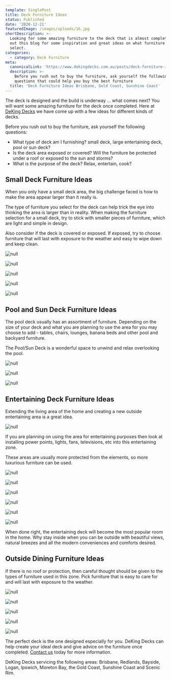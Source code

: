 ```yaml
---
template: SinglePost
title: Deck Furniture Ideas
status: Published
date: '2020-12-21'
featuredImage: /images/uploads/16.jpg
shortDescription: >-
  Looking for some amazing furniture to the deck that is almost completed? Check
  out this blog for some inspiration and great ideas on what furniture to
  select.
categories:
  - category: Deck Furniture
meta:
  canonicalLink: 'https://www.dekingdecks.com.au/posts/deck-furniture-ideas/'
  description: >-
    Before you rush out to buy the furniture, ask yourself the following
    questions that could help you buy the best furniture
  title: 'Deck Furniture Ideas Brisbane, Gold Coast, Sunshine Coast'
---
```

The deck is designed and the build is underway ... what comes next?  You will want some amazing furniture for the deck once completed. Here at [DeKing Decks](https://www.dekingdecks.com.au/) we have come up with a few ideas for different kinds of decks.

Before you rush out to buy the furniture, ask yourself the following questions:

* What type of deck am I furnishing? small deck, large entertaining deck, pool or sun deck?
* Is the deck area exposed or covered? Will the furniture be protected under a roof or exposed to the sun and storms?
* What is the purpose of the deck? Relax, entertain, cook?

## Small Deck Furniture Ideas

When you only have a small deck area, the big challenge faced is how to make the area appear larger than it really is.

The type of furniture you select for the deck can help trick the eye into thinking the area is larger than in reality.  When making the furniture selection for a small deck, try to stick with smaller pieces of furniture, which are light and simple in design.

Also consider if the deck is covered or exposed.  If exposed, try to choose furniture that will last with exposure to the weather and easy to wipe down and keep clean.

![null](/images/uploads/deking-decks-small-outdoor-2.png)

![null](/images/uploads/deking-decks-small-outdoor-1.png)

![null](/images/uploads/deking-decks-small-outdoor-5.png)

![null](/images/uploads/deking-decks-small-outdoor-4.png)

![null](/images/uploads/deking-decks-small-outdoor-3.png)

## Pool and Sun Deck Furniture Ideas

The pool deck usually has an assortment of furniture.  Depending on the size of your deck and what you are planning to use the area for you may choose to add - tables, chairs, lounges, banana beds and other pool and backyard furniture. 

The Pool/Sun Deck is a wonderful space to unwind and relax overlooking the pool.

![null](/images/uploads/deking-decks-pool-sun-2.png)

![null](/images/uploads/deking-decks-pool-sun-1.png)

![null](/images/uploads/img_9607.jpg)

## Entertaining Deck Furniture Ideas

Extending the living area of the home and creating a new outside entertaining area is a great idea.

![null](/images/uploads/11.jpg)

If you are planning on using the area for entertaining purposes then look at installing power points, lights, fans, televisions, etc into this entertaining zone.

These areas are usually more protected from the elements, so more luxurious furniture can be used.

![null](/images/uploads/deking-decks-undercover-3.png)

![null](/images/uploads/deking-decks-undercover-1.png)

![null](/images/uploads/deking-decks-undercover-4.png)

![null](/images/uploads/deking-decks-undercover-2.png)

![null](/images/uploads/deking-decks-undercover-5.png)

![null](/images/uploads/deking-decks-undercover-6.png)

When done right, the entertaining deck will become the most popular room in the home.  Why stay inside when you can be outside with beautiful views, natural breezes and all the modern conveniences and comforts desired.

## Outside Dining Furniture Ideas

If there is no roof or protection, then careful thought should be given to the types of furniture used in this zone.  Pick furniture that is easy to care for and will last with exposure to the weather.

![null](/images/uploads/deking-decks-outdoor-1.png)

![null](/images/uploads/deking-decks-outdoor-2.png)

![null](/images/uploads/deking-decks-outdoor-3.png)

![null](/images/uploads/deking-decks-outdoor-4.png)

![null](/images/uploads/deking-decks-outdoor-5.png)

The perfect deck is the one designed especially for you.  DeKing Decks can help create your ideal deck and give advice on the furniture once completed. [Contact us](https://www.dekingdecks.com.au/contact/) today for more information.

DeKing Decks servicing the following areas: Brisbane, Redlands, Bayside, Logan, Ipswich, Moreton Bay, the Gold Coast, Sunshine Coast and Scenic Rim.
